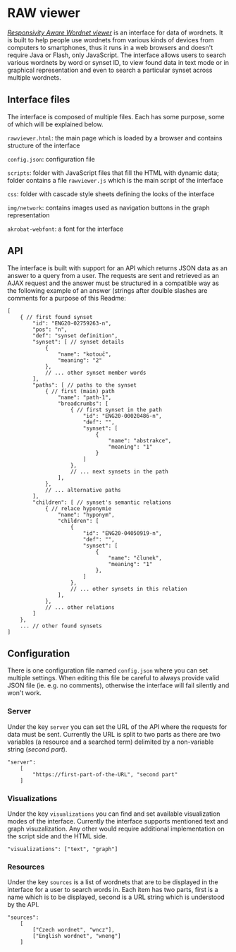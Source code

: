 # RAW viewer

[*Responsivity Aware Wordnet viewer*](https://nlp.fi.muni.cz/~x399040/raw-viewer/rawviewer.html) is an interface for data of wordnets. It is built to help people use wordnets from various kinds of devices from computers to smartphones, thus it runs in a web browsers and doesn't require Java or Flash, only JavaScript. The interface allows users to search various wordnets by word or synset ID, to view found data in text mode or in graphical representation and even to search a particular synset across multiple wordnets.

## Interface files

The interface is composed of multiple files. Each has some purpose, some of which will be explained below.

`rawviewer.html`: the main page which is loaded by a browser and contains structure of the interface

`config.json`: configuration file

`scripts`: folder with JavaScript files that fill the HTML with dynamic data; folder contains a file `rawviewer.js` which is the main script of the interface

`css`: folder with cascade style sheets defining the looks of the interface

`img/network`: contains images used as navigation buttons in the graph representation

`akrobat-webfont`: a font for the interface

## API

The interface is built with support for an API which returns JSON data as an answer to a query from a user. The requests are sent and retrieved as an AJAX request and the answer must be structured in a compatible way as the following example of an answer (strings after doulble slashes are comments for a purpose of this Readme:

	[
	    { // first found synset
	        "id": "ENG20-02759263-n",
	        "pos": "n",
	        "def": "synset definition",
	        "synset": [ // synset details
	            {
	                "name": "kotouč",
	                "meaning": "2"
	            },
	            // ... other synset member words
	        ],
	        "paths": [ // paths to the synset
	            { // first (main) path
	                "name": "path-1",
	                "breadcrumbs": [
	                    { // first synset in the path
	                        "id": "ENG20-00020486-n",
	                        "def": "",
	                        "synset": [
	                            {
	                                "name": "abstrakce",
	                                "meaning": "1"
	                            }
	                        ]
	                    },
	                    // ... next synsets in the path
	                ],
	            },
	            // ... alternative paths
	        ],
	        "children": [ // synset's semantic relations
	            { // relace hyponymie
	                "name": "hyponym",
	                "children": [
	                    {
	                        "id": "ENG20-04050919-n",
	                        "def": "",
	                        "synset": [
	                            {
	                                "name": "člunek",
	                                "meaning": "1"
	                            },
	                        ]
	                    },
	                    // ... other synsets in this relation
	                ],
	            },
	            // ... other relations
	        ]
	    },
	    ... // other found synsets
	]

## Configuration

There is one configuration file named `config.json` where you can set multiple settings. When editing this file be careful to always provide valid JSON file (ie. e.g. no comments), otherwise the interface will fail silently and won't work.

### Server

Under the key ``server`` you can set the URL of the API where the requests for data must be sent. Currently the URL is split to two parts as there are two variables (a resource and a searched term) delimited by a non-variable string (*second part*). 

	"server":
		[
			"https://first-part-of-the-URL", "second part"
		]

### Visualizations

Under the key `visualizations` you can find and set available visualization modes of the interface. Currently the interface supports mentioned text and graph visuzalization. Any other would require additional implementation on the script side and the HTML side.

	"visualizations": ["text", "graph"]

### Resources

Under the key ``sources`` is a list of wordnets that are to be displayed in the interface for a user to search words in. Each item has two parts, first is a name which is to be displayed, second is a URL string which is understood by the API.

	"sources": 
		[
			["Czech wordnet", "wncz"],
			["English wordnet", "wneng"]
		]

